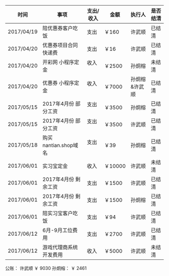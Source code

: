 | 时间       | 事项                  | 支出/收入 | 金额   | 执行人 | 是否结清 |
| -----------|-----------------------|---------- | ------ | ------ | -------- |
| 2017/04/19 | 陪优惠券客户吃饭      | 支出      | ￥160  | 许武顺 | 已结清   |
| 2017/04/20 | 优惠券项目合同快递费  | 支出      | ￥16   | 许武顺 | 已结清   |
| 2017/04/20 | 开彩网 小程序定金 | 收入      | ￥2500   | 孙炯榕 | 未结清   |
| 2017/04/20 | 优惠券 小程序定金 | 收入      | ￥7000   | 孙炯榕&许武顺 | 已结清   |
| 2017/05/15 | 2017年4月份 部分工资 | 支出      | ￥3500   | 孙炯榕 | 已结清   |
| 2017/05/15 | 2017年4月份 部分工资 | 支出      | ￥3500   | 许武顺 | 已结清   |
| 2017/05/18 | 购买nantian.shop域名 | 支出      | ￥39   | 孙炯榕 | 已结清   |
| 2017/06/01 | 实习宝定金           | 收入      | ￥10000 | 许武顺 | 未结清   |
| 2017/06/01 | 2017年4月份 剩余工资 | 支出      | ￥1500 |  许武顺 | 已结清   |
| 2017/06/01 | 2017年4月份 剩余工资 | 支出      | ￥1500 |  孙炯榕 | 已结清   |
| 2017/06/01 | 陪实习宝客户吃饭     | 支出      | ￥94   |  许武顺 | 已结清   | 
| 2017/06/12 | 6月-9月工位费用     | 支出      | ￥2700   |  许武顺 | 已结清   | 
| 2017/06/12 | 游戏代理商系统开发费用 | 收入    |  ￥5000  | 许武顺 | 未结清   |




公账： 许武顺   ￥ 9030    孙炯榕：  ￥ 2461